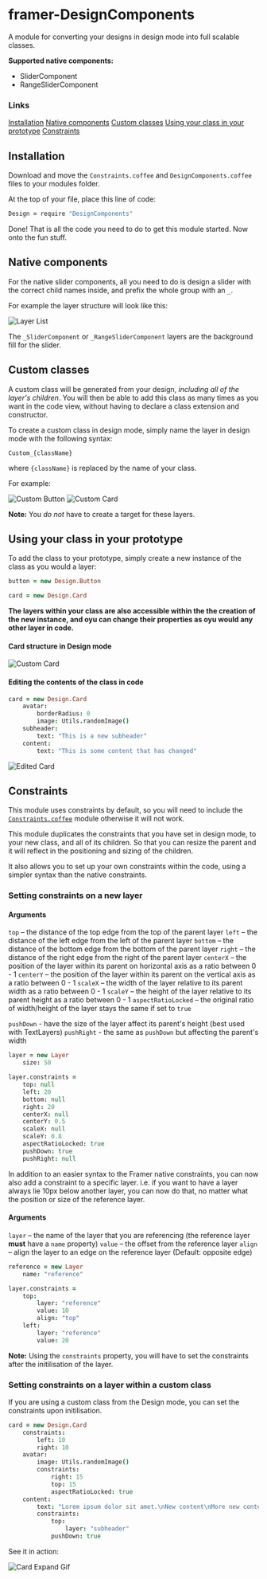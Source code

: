 # framer-DesignComponents
A module for converting your designs in design mode into full scalable classes.

**Supported native components:**

* SliderComponent
* RangeSliderComponent


### Links

[Installation](#installation)
[Native components](#native-components)
[Custom classes](#custom-classes)
[Using your class in your prototype](#using-your-class-in-your-prototype)
[Constraints](#constraints)


## Installation

Download and move the <code>Constraints.coffee</code> and <code>DesignComponents.coffee</code> files to your modules folder.

At the top of your file, place this line of code:

```coffeescript
Design = require "DesignComponents"
```

Done! That is all the code you need to do to get this module started. Now onto the fun stuff.



## Native components

For the native slider components, all you need to do is design a slider with the correct child names inside, and prefix the whole group with an <code>_</code>.

For example the layer structure will look like this:

![Layer List](images/Sliders.png)

The <code>_SliderComponent</code> or <code>_RangeSliderComponent</code> layers are the background fill for the slider.


## Custom classes

A custom class will be generated from your design, *including all of the layer's children*. You will then be able to add this class as many times as you want in the code view, without having to declare a class extension and constructor.

To create a custom class in design mode, simply name the layer in design mode with the following syntax:

```
Custom_{className}
```

where <code>{className}</code> is replaced by the name of your class.

For example:

![Custom Button](images/Button1.png)
![Custom Card](images/Card1.png)

**Note:** You *do not* have to create a target for these layers.


## Using your class in your prototype

To add the class to your prototype, simply create a new instance of the class as you would a layer:

```coffeescript
button = new Design.Button

card = new Design.Card
```

**The layers within your class are also accessible within the the creation of the new instance, and oyu can change their properties as oyu would any other layer in code.**

#### Card structure in Design mode

![Custom Card](images/Card2.png)

#### Editing the contents of the class in code

```coffeescript
card = new Design.Card
	avatar:
		borderRadius: 0
		image: Utils.randomImage()
	subheader:
		text: "This is a new subheader"
	content:
		text: "This is some content that has changed"
```

![Edited Card](images/Card3.png)


## Constraints

This module uses constraints by default, so you will need to include the [<code>Constraints.coffee</code>](Constraints.coffee) module otherwise it will not work.

This module duplicates the constraints that you have set in design mode, to your new class, and all of its children. So that you can resize the parent and it will reflect in the positioning and sizing of the children.

It also allows you to set up your own constraints within the code, using a simpler syntax than the native constraints.

### Setting constraints on a new layer

#### Arguments
<code>top</code> – the distance of the top edge from the top of the parent layer
<code>left</code> – the distance of the left edge from the left of the parent layer
<code>bottom</code> – the distance of the bottom edge from the bottom of the parent layer
<code>right</code> – the distance of the right edge from the right of the parent layer
<code>centerX</code> – the position of the layer within its parent on horizontal axis as a ratio between 0 - 1
<code>centerY</code> – the position of the layer within its parent on the vertical axis as a ratio between 0 - 1
<code>scaleX</code> – the width of the layer relative to its parent width as a ratio between 0 - 1
<code>scaleY</code> – the height of the layer relative to its parent height as a ratio between 0 - 1
<code>aspectRatioLocked</code> – the original ratio of width/height of the layer stays the same if set to <code>true</code>

<code>pushDown</code> - have the size of the layer affect its parent's height (best used with TextLayers)
<code>pushRight</code> - the same as <code>pushDown</code> but affecting the parent's width

```coffeescript
layer = new Layer
	size: 50

layer.constraints =
	top: null
	left: 20
	bottom: null
	right: 20
	centerX: null
	centerY: 0.5
	scaleX: null
	scaleY: 0.8
	aspectRatioLocked: true
	pushDown: true
	pushRight: null
```

In addition to an easier syntax to the Framer native constraints, you can now also add a constraint to a specific layer. i.e. if you want to have a layer always lie 10px below another layer, you can now do that, no matter what the position or size of the reference layer.

#### Arguments
<code>layer</code> – the name of the layer that you are referencing (the reference layer **must** have a <code>name</code> property)
<code>value</code> – the offset from the reference layer
<code>align</code> – align the layer to an edge on the reference layer (Default: opposite edge)

```coffeescript
reference = new Layer
	name: "reference"

layer.constraints =
	top:
		layer: "reference"
		value: 10
		align: "top"
	left:
		layer: "reference"
		value: 20
```


**Note:** Using the <code>constraints</code> property, you will have to set the constraints after the initilisation of the layer.

### Setting constraints on a layer within a custom class

If you are using a custom class from the Design mode, you can set the constraints upon initilisation.

```coffeescript
card = new Design.Card
	constraints:
		left: 10
		right: 10
	avatar:
		image: Utils.randomImage()
		constraints:
			right: 15
			top: 15
			aspectRatioLocked: true
	content:
		text: "Lorem ipsum dolor sit amet.\nNew content\nMore new content"
		constraints:
			top:
				layer: "subheader"
			pushDown: true
```

See it in action:

![Card Expand Gif](images/cardContent.gif)

